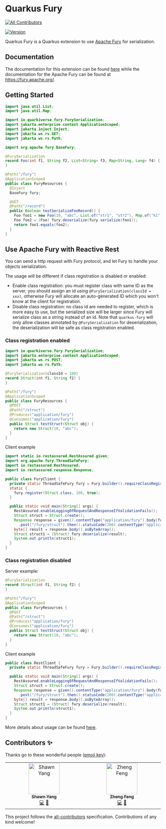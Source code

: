 # Quarkus Fury
<!-- ALL-CONTRIBUTORS-BADGE:START - Do not remove or modify this section -->
[![All Contributors](https://img.shields.io/badge/all_contributors-2-orange.svg?style=flat-square)](#contributors-)
<!-- ALL-CONTRIBUTORS-BADGE:END -->

[![Version](https://img.shields.io/maven-central/v/io.quarkiverse.fury/quarkus-fury?logo=apache-maven&style=flat-square)](https://central.sonatype.com/artifact/io.quarkiverse.fury/quarkus-fury-parent)

Quarkus Fury is a Quarkus extension to use [Apache Fury](https://github.com/apache/fury) for serialization.

## Documentation

The documentation for this extension can be found [here](https://docs.quarkiverse.io/quarkus-fury/dev/index.html) while the documentation for the Apache Fury can be found at https://fury.apache.org/.

## Getting Started

```java
import java.util.List;
import java.util.Map;

import io.quarkiverse.fury.FurySerialization;
import jakarta.enterprise.context.ApplicationScoped;
import jakarta.inject.Inject;
import jakarta.ws.rs.GET;
import jakarta.ws.rs.Path;

import org.apache.fury.BaseFury;

@FurySerialization
record Foo(int f1, String f2, List<String> f3, Map<String, Long> f4) {
}

@Path("/fury")
@ApplicationScoped
public class FuryResources {
  @Inject
  BaseFury fury;

  @GET
  @Path("/record")
  public Boolean testSerializeFooRecord() {
    Foo foo1 = new Foo(10, "abc", List.of("str1", "str2"), Map.of("k1", 10L, "k2", 20L));
    Foo foo2 = (Foo) fury.deserialize(fury.serialize(foo1));
    return foo1.equals(foo2);
  }
}
```

## Use Apache Fury with Reactive Rest

You can send a http request with Fury protocol, and let Fury to handle your objects serialization.

The usage will be different if class registration is disabled or enabled:
- Enable class registration: you must register class with same ID as the server, you should assign an id using
`@FurySerialization(classId = xxx)`, otherwise Fury will allocate an auto-generated ID which you won't know at the 
client for registration.
- Disable class registration: no class id are needed to register, which is more easy to use, but the serialized size
will be larger since Fury will serialize class as a string instead of an id. Note that `quarkus-fury` will only allow 
classes annotated by `@FurySerialization` for deserialization, the deserialization will be safe as class registration
enabled.

### Class registration enabled
```java
import io.quarkiverse.fury.FurySerialization;
import jakarta.enterprise.context.ApplicationScoped;
import jakarta.ws.rs.POST;
import jakarta.ws.rs.Path;

@FurySerialization(classId = 100)
record Struct(int f1, String f2) {
}

@Path("/fury")
@ApplicationScoped
public class FuryResources {
  @POST
  @Path("/struct")
  @Produces("application/fury")
  @Consumes("application/fury")
  public Struct testStruct(Struct obj) {
    return new Struct(10, "abc");
  }
}
```

Client example
```java
import static io.restassured.RestAssured.given;
import org.apache.fury.ThreadSafeFury;
import io.restassured.RestAssured;
import io.restassured.response.Response;

public class FuryClient {
  private static ThreadSafeFury fury = Fury.builder().requireClassRegistration(false).buildThreadSafeFury();
  static {
    fury.register(Struct.class, 100, true);
  }

  public static void main(String[] args) {
    RestAssured.enableLoggingOfRequestAndResponseIfValidationFails();
    Struct struct = Struct.create();
    Response response = given().contentType("application/fury").body(fury.serialize(struct)).when()
      .post("/fury/struct").then().statusCode(200).contentType("application/fury").extract().response();
    byte[] result = response.body().asByteArray();
    Struct struct1 = (Struct) fury.deserialize(result);
    System.out.println(struct1);
  }
}
```

### Class registration disabled
Server example:
```java
@FurySerialization
record Struct(int f1, String f2) {
}

@Path("/fury")
@ApplicationScoped
public class FuryResources {
  @POST
  @Path("/struct")
  @Produces("application/fury")
  @Consumes("application/fury")
  public Struct testStruct(Struct obj) {
    return new Struct(10, "abc");
  }
}
```

Client example
```java
public class RestClient {
  private static ThreadSafeFury fury = Fury.builder().requireClassRegistration(false).buildThreadSafeFury();

  public static void main(String[] args) {
    RestAssured.enableLoggingOfRequestAndResponseIfValidationFails();
    Struct struct = Struct.create();
    Response response = given().contentType("application/fury").body(fury.serialize(struct)).when()
      .post("/fury/struct").then().statusCode(200).contentType("application/fury").extract().response();
    byte[] result = response.body().asByteArray();
    Struct struct1 = (Struct) fury.deserialize(result);
    System.out.println(struct1);
  }
}
```

More details about usage can be found [here](https://docs.quarkiverse.io/quarkus-fury/dev/index.html).

## Contributors ✨

Thanks go to these wonderful people ([emoji key](https://allcontributors.org/docs/en/emoji-key)):

<!-- ALL-CONTRIBUTORS-LIST:START - Do not remove or modify this section -->
<!-- prettier-ignore-start -->
<!-- markdownlint-disable -->
<table>
  <tbody>
    <tr>
      <td align="center" valign="top" width="14.28%"><a href="https://github.com/chaokunyang"><img src="https://avatars.githubusercontent.com/u/12445254?v=4?s=100" width="100px;" alt="Shawn Yang"/><br /><sub><b>Shawn Yang</b></sub></a><br /><a href="https://github.com/quarkiverse/quarkus-fury/commits?author=chaokunyang" title="Code">💻</a> <a href="#maintenance-chaokunyang" title="Maintenance">🚧</a></td>
      <td align="center" valign="top" width="14.28%"><a href="https://zhfeng.github.io/"><img src="https://avatars.githubusercontent.com/u/1246139?v=4?s=100" width="100px;" alt="Zheng Feng"/><br /><sub><b>Zheng Feng</b></sub></a><br /><a href="https://github.com/quarkiverse/quarkus-fury/commits?author=zhfeng" title="Code">💻</a> <a href="#maintenance-zhfeng" title="Maintenance">🚧</a></td>
    </tr>
  </tbody>
</table>

<!-- markdownlint-restore -->
<!-- prettier-ignore-end -->

<!-- ALL-CONTRIBUTORS-LIST:END -->

This project follows the [all-contributors](https://github.com/all-contributors/all-contributors) specification. Contributions of any kind welcome!
